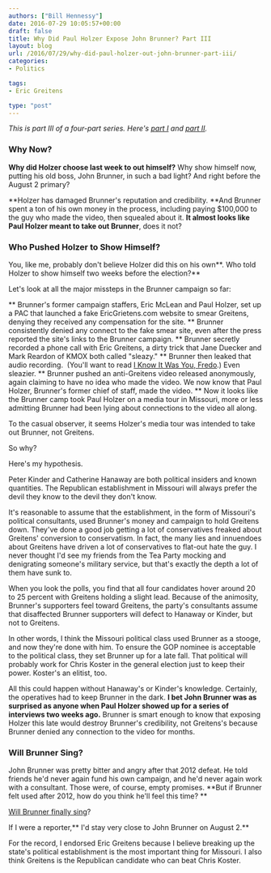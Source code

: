 ```yaml
---
authors: ["Bill Hennessy"]
date: 2016-07-29 10:05:57+00:00
draft: false
title: Why Did Paul Holzer Expose John Brunner? Part III
layout: blog
url: /2016/07/29/why-did-paul-holzer-out-john-brunner-part-iii/
categories:
- Politics

tags:
- Eric Greitens

type: "post"
---
```


_This is part III of a four-part series. Here's [part](https://hennessysview.com/?p=20091)[ I](https://hennessysview.com/?p=20091) and [part II](https://hennessysview.com/?p=20152)._



### Why Now?



**Why did Holzer choose last week to out himself?** Why show himself now, putting his old boss, John Brunner, in such a bad light? And right before the August 2 primary?

**Holzer has damaged Brunner's reputation and credibility. **And Brunner spent a ton of his own money in the process, including paying $100,000 to the guy who made the video, then squealed about it. **It almost looks like Paul Holzer meant to take out Brunner**, does it not?



### Who Pushed Holzer to Show Himself?



You, like me, probably don't believe Holzer did this on his own**. Who told Holzer to show himself two weeks before the election?**

Let's look at all the major missteps in the Brunner campaign so far:




** Brunner's former campaign staffers, Eric McLean and Paul Holzer, set up a PAC that launched a fake EricGrietens.com website to smear Greitens, denying they received any compensation for the site.
** Brunner consistently denied any connect to the fake smear site, even after the press reported the site's links to the Brunner campaign.
** Brunner secretly recorded a phone call with Eric Greitens, a dirty trick that Jane Duecker and Mark Reardon of KMOX both called "sleazy."
** Brunner then leaked that audio recording.  (You'll want to read [I Know It Was You, Fredo](https://hennessysview.com/2015/11/29/fredo/).) Even sleazier.
** Brunner pushed an anti-Greitens video released anonymously, again claiming to have no idea who made the video. We now know that Paul Holzer, Brunner's former chief of staff, made the video.
** Now it looks like the Brunner camp took Paul Holzer on a media tour in Missouri, more or less admitting Brunner had been lying about connections to the video all along.


To the casual observer, it seems Holzer's media tour was intended to take out Brunner, not Greitens.

So why?

Here's my hypothesis.

Peter Kinder and Catherine Hanaway are both political insiders and known quantities. The Republican establishment in Missouri will always prefer the devil they know to the devil they don't know.

It's reasonable to assume that the establishment, in the form of Missouri's political consultants, used Brunner's money and campaign to hold Greitens down. They've done a good job getting a lot of conservatives freaked about Greitens' conversion to conservatism. In fact, the many lies and innuendoes about Greitens have driven a lot of conservatives to flat-out hate the guy. I never thought I'd see my friends from the Tea Party mocking and denigrating someone's military service, but that's exactly the depth a lot of them have sunk to.

When you look the polls, you find that all four candidates hover around 20 to 25 percent with Greitens holding a slight lead. Because of the animosity, Brunner's supporters feel toward Greitens, the party's consultants assume that disaffected Brunner supporters will defect to Hanaway or Kinder, but not to Greitens.

In other words, I think the Missouri political class used Brunner as a stooge, and now they're done with him. To ensure the GOP nominee is acceptable to the political class, they set Brunner up for a late fall. That political will probably work for Chris Koster in the general election just to keep their power. Koster's an elitist, too.

All this could happen without Hanaway's or Kinder's knowledge. Certainly, the operatives had to keep Brunner in the dark. **I bet John Brunner was as surprised as anyone when Paul Holzer showed up for a series of interviews two weeks ago.** Brunner is smart enough to know that exposing Holzer this late would destroy Brunner's credibility, not Greitens's because Brunner denied any connection to the video for months.



### Will Brunner Sing?



John Brunner was pretty bitter and angry after that 2012 defeat. He told friends he'd never again fund his own campaign, and he'd never again work with a consultant. Those were, of course, empty promises. **But if Brunner felt used after 2012, how do you think he'll feel this time? **

[Will Brunner finally sing](https://hennessysview.com/2015/11/29/fredo/?utm_content=bufferea422&utm_medium=social&utm_source=twitter.com&utm_campaign=buffer)?

If I were a reporter,** I'd stay very close to John Brunner on August 2.**

For the record, I endorsed Eric Greitens because I believe breaking up the state's political establishment is the most important thing for Missouri. I also think Greitens is the Republican candidate who can beat Chris Koster.

